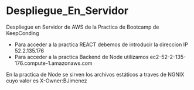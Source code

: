 # Despliegue_En_Servidor

Despliegue en Servidor de AWS de la Practica de Bootcamp de KeepConding

- Para acceder a la practica REACT debemos de introducir la direccion IP 52.2.135.176
- Para acceder a la practica Backend de Node utilizamos ec2-52-2-135-176.compute-1.amazonaws.com

En la practica de Node se sirven los archivos estáticos a traves de NGNIX cuyo valor es X-Owner:BJimenez
